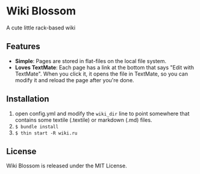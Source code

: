 Wiki Blossom
============

A cute little rack-based wiki

Features
--------
* **Simple**: Pages are stored in flat-files on the local file system. 
* **Loves TextMate**: Each page has a link at the bottom that says
  "Edit with TextMate". When you click it, it opens the file in TextMate, so you
  can modify it and reload the page after you're done.

Installation
------------

1. open config.yml and modify the `wiki_dir` line to point somewhere that
   contains some textile (.textile) or markdown (.md) files.
2. `$ bundle install`
3. `$ thin start -R wiki.ru`

License
-------

Wiki Blossom is released under the MIT License.

